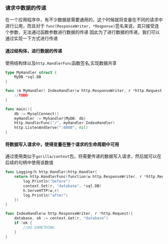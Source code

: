 ### 请求中数据的传递
在一个应用程序中，有不少数据是需要通用的，这个时候就将变量在不同的请求中进行公用，而且对于
`func(ResponseWriter, *Reqponse)`签名来说，其只接受连个参数，无法通过函数参数进行数据的传递
因此为了进行数据的传递，我们可以通过实现一下方式进行传递

#### 通过结构体，进行数据的传递
使用结构体以及`http.HandlerFunc`函数签名,实现数据共享
```go
type MyHandler struct {
    MyDB *sql.DB
}

func (m MyHandler) IndexHandler(w http.ResponseWriter, r *http.Request){
    //TODO
}

func main(){
    db := MysqlConnect()
    myHandler := Myhandler{MyDB: db}
    http.HandlerFunc("/", myHandler.IndexHandler)
    http.ListenAndServe(":8080", nil)
}
```

#### 将数据写入请求中，使得变量在整个请求的生命周期中可用
通过使用类似于`gorilla/context`包，将需要传递的数据写入请求，然后就可以在后续的句柄中使用该数值
```go
func Logging(h http.Handler)http.Handler{
    return http.HandlerFunc(function(w http.ResponseWriter, r *http.Request){
        log.Println("before")
        context.Set(r, "database", *sql.DB)
        h.ServeHTTP(w,r)
        log.Println("after")
    })
}

func IndexHandle(w http.ResponseWriter, r *http.Request){
    database, ok := context.Get(r, "database")
    if !ok {
        //DO SOMETHING
    }
}
```